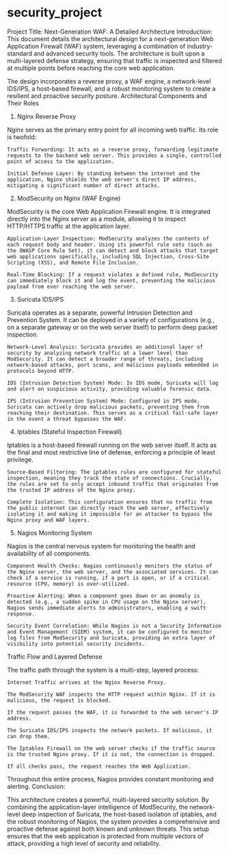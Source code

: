 # security_project
Project Title: Next-Generation WAF: A Detailed Architecture
Introduction:
This document details the architectural design for a next-generation Web Application Firewall (WAF) system, leveraging a combination of industry-standard and advanced security tools. The architecture is built upon a multi-layered defense strategy, ensuring that traffic is inspected and filtered at multiple points before reaching the core web application.

The design incorporates a reverse proxy, a WAF engine, a network-level IDS/IPS, a host-based firewall, and a robust monitoring system to create a resilient and proactive security posture.
Architectural Components and Their Roles
1. Nginx Reverse Proxy

Nginx serves as the primary entry point for all incoming web traffic. Its role is twofold:

    Traffic Forwarding: It acts as a reverse proxy, forwarding legitimate requests to the backend web server. This provides a single, controlled point of access to the application.

    Initial Defense Layer: By standing between the internet and the application, Nginx shields the web server's direct IP address, mitigating a significant number of direct attacks.

2. ModSecurity on Nginx (WAF Engine)

ModSecurity is the core Web Application Firewall engine. It is integrated directly into the Nginx server as a module, allowing it to inspect HTTP/HTTPS traffic at the application layer.

    Application-Layer Inspection: ModSecurity analyzes the contents of each request body and header. Using its powerful rule sets (such as the OWASP Core Rule Set), it can detect and block attacks that target web applications specifically, including SQL Injection, Cross-Site Scripting (XSS), and Remote File Inclusion.

    Real-Time Blocking: If a request violates a defined rule, ModSecurity can immediately block it and log the event, preventing the malicious payload from ever reaching the web server.

3. Suricata IDS/IPS

Suricata operates as a separate, powerful Intrusion Detection and Prevention System. It can be deployed in a variety of configurations (e.g., on a separate gateway or on the web server itself) to perform deep packet inspection.

    Network-Level Analysis: Suricata provides an additional layer of security by analyzing network traffic at a lower level than ModSecurity. It can detect a broader range of threats, including network-based attacks, port scans, and malicious payloads embedded in protocols beyond HTTP.

    IDS (Intrusion Detection System) Mode: In IDS mode, Suricata will log and alert on suspicious activity, providing valuable forensic data.

    IPS (Intrusion Prevention System) Mode: Configured in IPS mode, Suricata can actively drop malicious packets, preventing them from reaching their destination. This serves as a critical fail-safe layer in the event a threat bypasses the WAF.

4. Iptables (Stateful Inspection Firewall)

Iptables is a host-based firewall running on the web server itself. It acts as the final and most restrictive line of defense, enforcing a principle of least privilege.

    Source-Based Filtering: The iptables rules are configured for stateful inspection, meaning they track the state of connections. Crucially, the rules are set to only accept inbound traffic that originates from the trusted IP address of the Nginx proxy.

    Complete Isolation: This configuration ensures that no traffic from the public internet can directly reach the web server, effectively isolating it and making it impossible for an attacker to bypass the Nginx proxy and WAF layers.

5. Nagios Monitoring System

Nagios is the central nervous system for monitoring the health and availability of all components.

    Component Health Checks: Nagios continuously monitors the status of the Nginx server, the web server, and the associated services. It can check if a service is running, if a port is open, or if a critical resource (CPU, memory) is over-utilized.

    Proactive Alerting: When a component goes down or an anomaly is detected (e.g., a sudden spike in CPU usage on the Nginx server), Nagios sends immediate alerts to administrators, enabling a swift response.

    Security Event Correlation: While Nagios is not a Security Information and Event Management (SIEM) system, it can be configured to monitor log files from ModSecurity and Suricata, providing an extra layer of visibility into potential security incidents.

Traffic Flow and Layered Defense

The traffic path through the system is a multi-step, layered process:

    Internet Traffic arrives at the Nginx Reverse Proxy.

    The ModSecurity WAF inspects the HTTP request within Nginx. If it is malicious, the request is blocked.

    If the request passes the WAF, it is forwarded to the web server's IP address.

    The Suricata IDS/IPS inspects the network packets. If malicious, it can drop them.

    The Iptables Firewall on the web server checks if the traffic source is the trusted Nginx proxy. If it is not, the connection is dropped.

    If all checks pass, the request reaches the Web Application.

Throughout this entire process, Nagios provides constant monitoring and alerting.
Conclusion:

This architecture creates a powerful, multi-layered security solution. By combining the application-layer intelligence of ModSecurity, the network-level deep inspection of Suricata, the host-based isolation of iptables, and the robust monitoring of Nagios, the system provides a comprehensive and proactive defense against both known and unknown threats. This setup ensures that the web application is protected from multiple vectors of attack, providing a high level of security and reliability.
